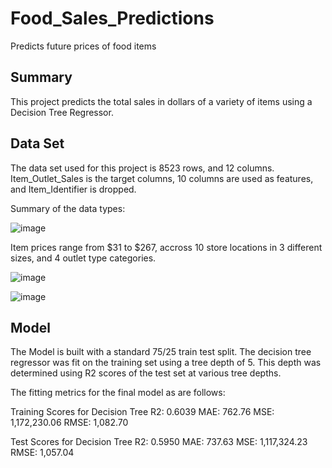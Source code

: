 # Food_Sales_Predictions
Predicts future prices of food items

Summary
---
This project predicts the total sales in dollars of a variety of items using a Decision Tree Regressor.

Data Set
---
The data set used for this project is 8523 rows, and 12 columns. Item_Outlet_Sales is the target columns, 10 columns are used as features, and Item_Identifier is dropped.

Summary of the data types:

![image](https://user-images.githubusercontent.com/99829862/161204948-89263179-602f-4287-87f2-cdcd37b3d6a9.png)

Item prices range from $31 to $267, accross 10 store locations in 3 different sizes, and 4 outlet type categories.

 ![image](https://user-images.githubusercontent.com/99829862/161204404-4ac1cd08-8b05-4373-bc74-7186999983c2.png)

 ![image](https://user-images.githubusercontent.com/99829862/161204379-399409d9-64b4-4c66-8e2f-eb6f4fff2101.png)
 
Model
---

The Model is built with a standard 75/25 train test split. The decision tree regressor was fit on the training set using a tree depth of 5. This depth was determined using R2 scores of the test set at various tree depths.

The fitting metrics for the final model as are follows:
  
Training Scores for Decision Tree
R2: 0.6039 
MAE: 762.76 
MSE: 1,172,230.06 
RMSE: 1,082.70

Test Scores for Decision Tree
R2: 0.5950 
MAE: 737.63 
MSE: 1,117,324.23 
RMSE: 1,057.04
